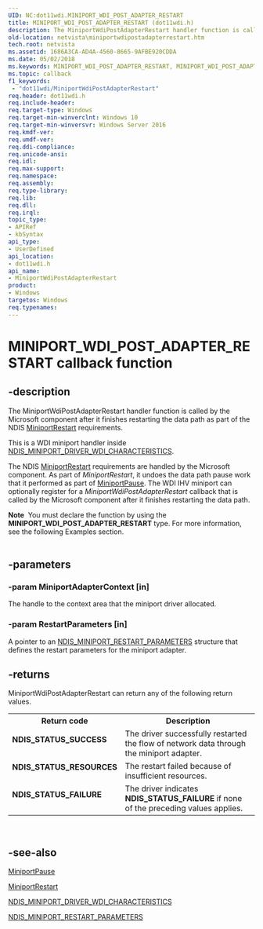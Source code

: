 ```yaml
---
UID: NC:dot11wdi.MINIPORT_WDI_POST_ADAPTER_RESTART
title: MINIPORT_WDI_POST_ADAPTER_RESTART (dot11wdi.h)
description: The MiniportWdiPostAdapterRestart handler function is called by the Microsoft component after it finishes restarting the data path as part of the NDIS MiniportRestart requirements.
old-location: netvista\miniportwdipostadapterrestart.htm
tech.root: netvista
ms.assetid: 1686A3CA-AD4A-4560-8665-9AFBE920CDDA
ms.date: 05/02/2018
ms.keywords: MINIPORT_WDI_POST_ADAPTER_RESTART, MINIPORT_WDI_POST_ADAPTER_RESTART callback, MiniportWdiPostAdapterRestart, MiniportWdiPostAdapterRestart callback function [Network Drivers Starting with Windows Vista], dot11wdi/MiniportWdiPostAdapterRestart, netvista.miniportwdipostadapterrestart
ms.topic: callback
f1_keywords:
 - "dot11wdi/MiniportWdiPostAdapterRestart"
req.header: dot11wdi.h
req.include-header: 
req.target-type: Windows
req.target-min-winverclnt: Windows 10
req.target-min-winversvr: Windows Server 2016
req.kmdf-ver: 
req.umdf-ver: 
req.ddi-compliance: 
req.unicode-ansi: 
req.idl: 
req.max-support: 
req.namespace: 
req.assembly: 
req.type-library: 
req.lib: 
req.dll: 
req.irql: 
topic_type:
- APIRef
- kbSyntax
api_type:
- UserDefined
api_location:
- dot11wdi.h
api_name:
- MiniportWdiPostAdapterRestart
product:
- Windows
targetos: Windows
req.typenames: 
---
```


# MINIPORT_WDI_POST_ADAPTER_RESTART callback function


## -description


The MiniportWdiPostAdapterRestart handler function is called by the Microsoft component after it finishes restarting the data path as part of the NDIS <a href="https://docs.microsoft.com/windows-hardware/drivers/ddi/content/ndis/nc-ndis-miniport_restart">MiniportRestart</a> requirements.

This is a WDI miniport handler inside <a href="https://docs.microsoft.com/windows-hardware/drivers/ddi/content/dot11wdi/ns-dot11wdi-_ndis_miniport_driver_wdi_characteristics">NDIS_MINIPORT_DRIVER_WDI_CHARACTERISTICS</a>.

The NDIS <a href="https://docs.microsoft.com/windows-hardware/drivers/ddi/content/ndis/nc-ndis-miniport_restart">MiniportRestart</a> requirements are handled by the Microsoft component. As part of <i>MiniportRestart</i>, it undoes the data path pause work that it performed as part of <a href="https://docs.microsoft.com/windows-hardware/drivers/ddi/content/ndis/nc-ndis-miniport_pause">MiniportPause</a>. The WDI IHV miniport can optionally register for a <i>MiniportWdiPostAdapterRestart</i> callback that is called by the Microsoft component after it finishes restarting the data path.
<div class="alert"><b>Note</b>  You must declare the function by using the <b>MINIPORT_WDI_POST_ADAPTER_RESTART</b> type. For more
   information, see the following Examples section.</div><div> </div>

## -parameters




### -param MiniportAdapterContext [in]

The handle to the context area that the miniport driver allocated.


### -param RestartParameters [in]

A pointer to an <a href="https://docs.microsoft.com/windows-hardware/drivers/ddi/content/ndis/ns-ndis-_ndis_miniport_restart_parameters">NDIS_MINIPORT_RESTART_PARAMETERS</a> structure that defines the restart parameters for the miniport adapter.


## -returns



MiniportWdiPostAdapterRestart can return any of the following return values.

<table>
<tr>
<th>Return code</th>
<th>Description</th>
</tr>
<tr>
<td width="40%">
<dl>
<dt><b>NDIS_STATUS_SUCCESS</b></dt>
</dl>
</td>
<td width="60%">
The driver successfully restarted the flow of network data through the miniport adapter.

</td>
</tr>
<tr>
<td width="40%">
<dl>
<dt><b>NDIS_STATUS_RESOURCES</b></dt>
</dl>
</td>
<td width="60%">
The restart failed because of insufficient resources.

</td>
</tr>
<tr>
<td width="40%">
<dl>
<dt><b>NDIS_STATUS_FAILURE</b></dt>
</dl>
</td>
<td width="60%">
The driver indicates <b>NDIS_STATUS_FAILURE</b> if none of the preceding values applies.

</td>
</tr>
</table>
 




## -see-also




<a href="https://docs.microsoft.com/windows-hardware/drivers/ddi/content/ndis/nc-ndis-miniport_pause">MiniportPause</a>



<a href="https://docs.microsoft.com/windows-hardware/drivers/ddi/content/ndis/nc-ndis-miniport_restart">MiniportRestart</a>



<a href="https://docs.microsoft.com/windows-hardware/drivers/ddi/content/dot11wdi/ns-dot11wdi-_ndis_miniport_driver_wdi_characteristics">NDIS_MINIPORT_DRIVER_WDI_CHARACTERISTICS</a>



<a href="https://docs.microsoft.com/windows-hardware/drivers/ddi/content/ndis/ns-ndis-_ndis_miniport_restart_parameters">NDIS_MINIPORT_RESTART_PARAMETERS</a>
 

 

